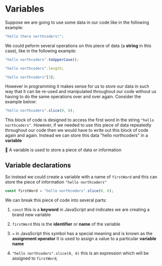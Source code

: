 # Variables

Suppose we are going to use some data in our code like in the following example:

```js
"hello there northcoders!";
```

We could peform several operations on this piece of data (a **string** in this case), like in the following example:

```js
"hello northcoders".toUpperCase();

"hello northcoders".length;

"hello northcoders"[3];
```

However in programming it makes sense for us to store our data in such way that it can be re-used and manipulated throughout our code without us having to do the same operations over and over again. Consider the example below:

```js
"hello northcoders".slice(0, 6);
```

This block of code is designed to access the first word in the string `"hello northcoders"`. However, if we needed to use this piece of data repeatedly throughout our code then we would have to write out this block of code again and again. Instead we can store this data "hello northcoders" in a **variable**

🔑 A variable is used to store a piece of data or information

## Variable declarations

So instead we could create a variable with a name of `firstWord` and this can store the piece of information `"hello northcoders"`

```js
const firstWord = "hello northcoders".slice(0, 6);
```

We can break this piece of code into several parts:

1. `const` this is a **keyword** in JavaScript and indicates we are creating a brand new variable

2. `firstWord` this is the **identifier** or **name** of the variable

3. `=` in JavaScript this symbol has a special meaning and is known as the **assignment operator**
   It is used to assign a value to a particular **variable name**

4. `"hello northcoders".slice(0, 6)` this is an expression which will be assigned to `firstWord`;

